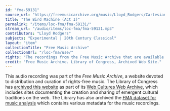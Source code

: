 ```yaml
---
id: "fma-59131"
source_url: "https://freemusicarchive.org/music/Lloyd_Rodgers/Cartesian_Reunion_Memorial_Orchestra_the_little_prince-a_ballet_in_two_acts/03-The_Bird_Machine"
title: "The Bird Machine (Act I)"
permalink: "/items/loc-fma/fma-59131/"
stream_url: "/audio/items/loc-fma/fma-59131.mp3"
contributors: "Lloyd Rodgers"
subjects: "Experimental | 20th Century Classical"
layout: "item"
collectionTitle: "Free Music Archive"
collectionUrl: "/loc-fma/use/"
rights: "The recordings from the Free Music Archive that are available on Citizen DJ have a CC0 1.0 Universal License (Public Domain Dedication) which means you can copy, modify, distribute and perform the work, even for commercial purposes, all without asking permission."
credit: "Free Music Archive. Library of Congress, Archived Web Site."
---
```


This audio recording was part of the _Free Music Archive_, a website devoted to distribution and curation of rights-free music. The Library of Congress has [archived this website](https://www.loc.gov/item/lcwaN0026492/) as part of its [Web Cultures Web Archive](https://www.loc.gov/collections/web-cultures-web-archive/about-this-collection/), which includes sites documenting the creation and sharing of emergent cultural traditions on the web. The Library has also archived the [FMA dataset for music analysis](https://catalog.loc.gov/vwebv/search?searchCode=LCCN&searchArg=2018655052&searchType=1&permalink=y) which contains various metadata for the music recordings.